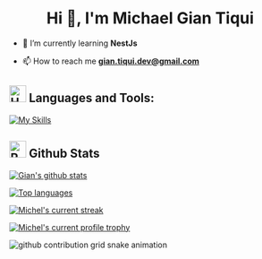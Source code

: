 <h1 align="center">Hi 👋, I'm Michael Gian Tiqui</h1>

- 🌱 I’m currently learning **NestJs**

- 📫 How to reach me **gian.tiqui.dev@gmail.com**

## <img src="https://raw.githubusercontent.com/Tarikul-Islam-Anik/Animated-Fluent-Emojis/master/Emojis/Objects/Hammer%20and%20Wrench.png" alt="Hammer and Wrench" width="30" height="30" /> **Languages and Tools:**  

[![My Skills](https://skillicons.dev/icons?i=html,css,tailwind,js,ts,php,python,androidstudio,react,next,nest,laravel,vite,expressjs,nodejs,mysql,postgresql,mongodb,firebase,md,git,github,vscode,jest,postman,stackoverflow&perline=13)](#)

## <img src="https://raw.githubusercontent.com/Tarikul-Islam-Anik/Animated-Fluent-Emojis/master/Emojis/Travel%20and%20places/Rocket.png" alt="Rocket" width="30" height="30" /> Github Stats 

 [![Gian's github stats](https://bad-apple-github-readme.vercel.app/api?username=gian-tiqui&show_icons=true&count_private=true&line_height=20&icon_color=00b3ff&theme=blue-green&title_color=00b3ff)](#)
 
 [![Top languages](https://github-readme-mwendwa.vercel.app/api/top-langs/?username=gian-tiqui&layout=compact&count_private=true&theme=blue-green&title_color=00b3ff)](#)

[![Michel's current streak](https://streak-stats.demolab.com/?user=gian-tiqui&count_private=true&theme=blue-green&title_color=00b3ff)](#)

[![Michel's current profile trophy](https://github-profile-trophy.vercel.app/?username=gian-tiqui)](#)

![github contribution grid snake animation](https://raw.githubusercontent.com/gian-tiqui/gian-tiqui/snake/github-contribution-grid-snake-dark.svg#gh-dark-mode-only)

